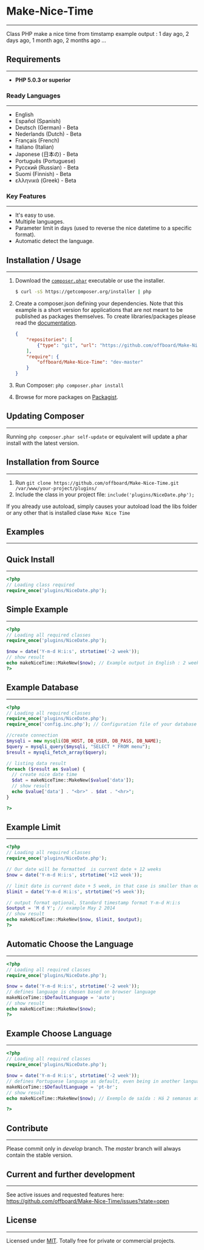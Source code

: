 # Make-Nice-Time
-----------------
Class PHP make a nice time from timstamp
example output : 1 day ago, 2 days ago, 1 month ago, 2 months ago …

## Requirements
-----------------
* **PHP 5.0.3 or superior**

### Ready Languages
-----------------
* English
* Español (Spanish)
* Deutsch (German) - Beta
* Nederlands (Dutch) - Beta
* Français (French)
* Italiano (Italian)
* Japonese (日本の) - Beta
* Português (Portuguese)
* Русский (Russian) - Beta
* Suomi (Finnish) - Beta
* ελληνικά (Greek) - Beta

### Key Features
-----------------
* It's easy to use.
* Multiple languages.
* Parameter limit in days (used to reverse the nice datetime to a specific format).
* Automatic detect the language.

## Installation / Usage
-----------------

1. Download the [`composer.phar`](https://getcomposer.org/composer.phar) executable or use the installer.

    ``` sh
    $ curl -sS https://getcomposer.org/installer | php
    ```
    
2. Create a composer.json defining your dependencies. Note that this example is
a short version for applications that are not meant to be published as packages
themselves. To create libraries/packages please read the
[documentation](http://getcomposer.org/doc/02-libraries.md).

    ``` json
    {
        "repositories": [
            {"type": "git", "url": "https://github.com/offboard/Make-Nice-Time"}
        ], 
        "require": {  
            "offboard/Make-Nice-Time": "dev-master"
        }
    }
    ```
3. Run Composer: `php composer.phar install`
4. Browse for more packages on [Packagist](https://packagist.org).

## Updating Composer
-----------------

Running `php composer.phar self-update` or equivalent will update a phar
install with the latest version.

## Installation from Source
------------------------

1. Run `git clone https://github.com/offboard/Make-Nice-Time.git /var/www/your-project/plugins/`
3. Include the class in your project file: `include('plugins/NiceDate.php');`

If you already use autoload, simply causes your autoload load the libs folder or any other that is installed clase `Make Nice Time`

## Examples
------------------------

## Quick Install
-----------------
```php
<?php
// Loading class required
require_once('plugins/NiceDate.php');
```

## Simple Example
-----------------
```php
<?php
// Loading all required classes
require_once('plugins/NiceDate.php');

$now = date('Y-m-d H:i:s', strtotime('-2 week'));
// show result
echo makeNiceTime::MakeNew($now); // Example output in English : 2 weeks ago
?>
```

## Example Database
-----------------
```php
<?php
// Loading all required classes
require_once('plugins/NiceDate.php');
require_once('config.inc.php'); // Configuration file of your database

//create connection
$mysqli = new mysqli(DB_HOST, DB_USER, DB_PASS, DB_NAME);
$query = mysqli_query($mysqli, "SELECT * FROM menu");
$result = mysqli_fetch_array($query);

// listing data result
foreach ($result as $value) {
  // create nice date time
  $dat = makeNiceTime::MakeNew($value['data']);
  // show result
  echo $value['data'] . "<br>" . $dat . "<hr>";
}

?>
```

## Example Limit
-----------------
```php
<?php
// Loading all required classes
require_once('plugins/NiceDate.php');

// Our date will be formatted  is current date + 12 weeks
$now = date('Y-m-d H:i:s', strtotime('+12 week'));

// limit date is current date + 5 week, in that case is smaller than our data
$limit = date('Y-m-d H:i:s', strtotime('+5 week'));

// output format optional, Standard timestamp format Y-m-d H:i:s
$output = 'M d Y'; // example May 2 2014
// show result
echo makeNiceTime::MakeNew($now, $limit, $output);
?>
```

## Automatic Choose the Language
-----------------
```php
<?php
// Loading all required classes
require_once('plugins/NiceDate.php');

$now = date('Y-m-d H:i:s', strtotime('-2 week'));
// defines language is chosen based on browser language
makeNiceTime::$DefaultLanguage = 'auto';
// show result
echo makeNiceTime::MakeNew($now);
?>
```

## Example Choose Language
-----------------
```php
<?php
// Loading all required classes
require_once('plugins/NiceDate.php');

$now = date('Y-m-d H:i:s', strtotime('-2 week'));
// defines Portuguese language as default, even being in another language standard.
makeNiceTime::$DefaultLanguage = 'pt-br';
// show result
echo makeNiceTime::MakeNew($now); // Exemplo de saída : Há 2 semanas atrás

?>
```

## Contribute
-----------------

Please commit only in *develop* branch. The *master* branch will always contain the stable version.

## Current and further development
-----------------

See active issues and requested features here:
https://github.com/offboard/Make-Nice-Time/issues?state=open

## License
-----------------

Licensed under [MIT](http://www.opensource.org/licenses/mit-license.php). Totally free for private or commercial projects.
